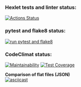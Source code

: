 ### Hexlet tests and linter status:
[![Actions Status](https://github.com/Ribeyra/python-project-50/actions/workflows/hexlet-check.yml/badge.svg)](https://github.com/Ribeyra/python-project-50/actions)

### pytest and flake8 status:
[![run pytest and flake8](https://github.com/Ribeyra/python-project-50/actions/workflows/run-pytest-and-flake8.yml/badge.svg)](https://github.com/Ribeyra/python-project-50/actions/workflows/run-pytest-and-flake8.yml)

### CodeClimat status:
[![Maintainability](https://api.codeclimate.com/v1/badges/bfc50823d0e3fb06d1ad/maintainability)](https://codeclimate.com/github/Ribeyra/python-project-50/maintainability)
[![Test Coverage](https://api.codeclimate.com/v1/badges/bfc50823d0e3fb06d1ad/test_coverage)](https://codeclimate.com/github/Ribeyra/python-project-50/test_coverage)

**Comparison of flat files (JSON)**  
[![asciicast](https://asciinema.org/a/6uGQjczkHGk2xdCxMUpFXxHGr.svg)](https://asciinema.org/a/6uGQjczkHGk2xdCxMUpFXxHGr)